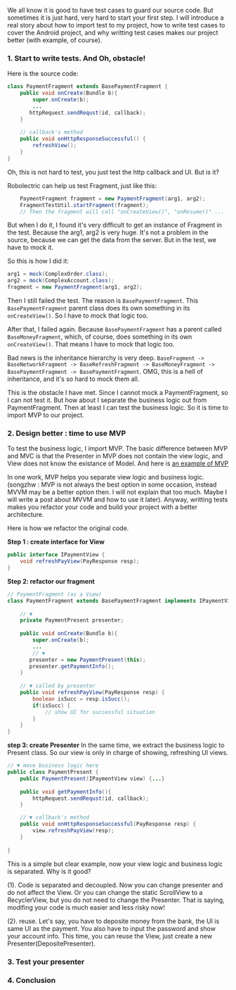 We all know it is good to have test cases to guard our source code. But sometimes it is just hard, very hard to start your first step. I will introduce a real story about how to import test to my project, how to write test cases to cover the Android project, and why writting test cases makes our project better (with example, of course).

### 1. Start to write tests. And Oh, obstacle!
Here is the source code:

```java
class PaymentFragment extends BasePaymentFragment {
    public void onCreate(Bundle b){
        super.onCreate(b);
        ...
       httpRequest.sendRequst(id, callback);
    }
    
    // callback's method
    public void onHttpResponseSuccessful() {
        refreshView();
    }
}
```

Oh, this is not hard to test, you just test the http callback and UI. But is it? 

Robolectric can help us test Fragment, just like this:

```java
    PaymentFragment fragment = new PaymentFragment(arg1, arg2); 
    FragmentTestUtil.startFragment(fragment);
    // Then the fragment will call "onCreateView()", "onResume()" ...
```

But when I do it, I found it's very difficult to get an instance of Fragment in the test.  Because the arg1, arg2 is very huge. It's not a problem in the source, because we can get the data from the server. But in the test, we have to mock it. 

So this is how I did it:

```java
arg1 = mock(ComplexOrder.class);
arg2 = mock(ComplexAccount.class);
fragment = new PaymentFragment(arg1, arg2);
```

Then I still failed the test. The reason is `BasePaymentFragment`. This `BasePaymentFragment` parent class does its own something in its `onCreateView()`.  So I have to mock that logic too. 

After that, I failed again. Because `BasePaymentFragment` has a parent called `BaseMoneyFragment`, which, of course, does something in its own `onCreateView()`. That means I have to mock that logic too.

Bad news is the inheritance hierarchy is very deep. `BaseFragment -> BaseNetworkFragment -> BaseRefreshFragment -> BaseMoneyFragment -> BasePaymentFragment -> BasePaymentFragment`.  OMG, this is a hell of inheritance, and it's so hard to mock them all.

This is the obstacle I have met. Since I cannot mock a PaymentFragment, so I can not test it. But how about I separate the business logic out from PaymentFragment. Then at least I can test the business logic. So it is time to import MVP to our project.

### 2. Design better : time to use MVP

To test the business logic, I import MVP. The basic difference between MVP and MVC is that the Presenter in MVP does not contain the view logic, and View does not know the existance of Model. And here is [an example of MVP](https://github.com/Macarse/50AH-code/tree/master/hack020)

In one work, MVP helps you separate view logic and business logic.  (songzhw : MVP is not always the best option in some occasion, instead MVVM may be a better option then. I will not explain that too much. Maybe I will write a post about MVVM and how to use it later).  Anyway, writting tests makes you refactor your code and build your project with a better architecture. 

Here is how we refactor the original code. 

**Step 1 : create interface for View**

```java
public interface IPaymentView {
    void refreshPayView(PayResponse resp);
}
```
**Step 2: refactor our fragment**

```java
// PaymentFragment (as a View)
class PaymentFragment extends BasePaymentFragment implements IPaymentView {
    
    // ▼        
    private PaymentPresent presenter;
    
    public void onCreate(Bundle b){
        super.onCreate(b);
        ...
        // ▼
       presenter = new PaymentPresent(this);
       presenter.getPaymentInfo();
    }
    
    // ▼ called by presenter
    public void refreshPayView(PayResponse resp) {
        boolean isSucc = resp.isSucc();
        if(isSucc) {
            // show UI for successful situation
        }
    }
}
```

**step 3: create Presenter**
In the same time, we extract the business logic to Present class. So our view is only in charge of showing, refreshing UI views. 

```java
// ▼ move business logic here
public class PaymentPresent {
    public PaymentPresent(IPaymentView view) {...}
    
    public void getPaymentInfo(){
        httpRequest.sendRequst(id, callback);        
    }

    // ▼ callback's method
    public void onHttpResponseSuccessful(PayResponse resp) {
        view.refreshPayView(resp);
    }    
    
}
```

This is a simple but clear example, now your view logic and business logic is separated. Why is it good? 

(1). Code is separated and decoupled. Now you can change presenter and do not affect the View. Or you can change the static ScrollView to a RecyclerView, but you do not need to change the Presenter. That is saying, modifing your code is much easier and less risky now!

(2). reuse. Let's say, you have to deposite money from the bank, the UI is same UI as the payment. You also have to input the password and show your account info. This time, you can reuse the View, just create a new Presenter(DepositePresenter).


### 3. Test your presenter


### 4. Conclusion

